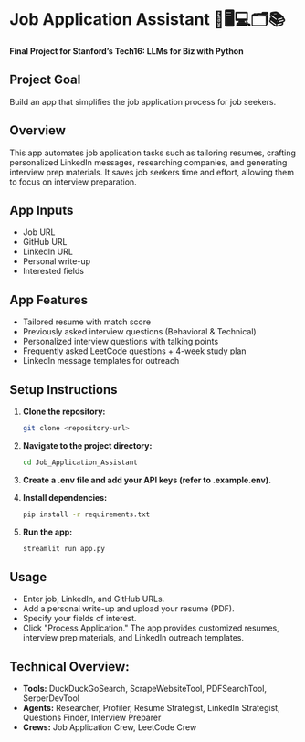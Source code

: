 # Job Application Assistant 💼🖥️💻🗂️📚

**Final Project for Stanford’s Tech16: LLMs for Biz with Python**

## Project Goal

Build an app that simplifies the job application process for job seekers.

## Overview

This app automates job application tasks such as tailoring resumes, crafting personalized LinkedIn messages, researching companies, and generating interview prep materials. It saves job seekers time and effort, allowing them to focus on interview preparation.

## App Inputs

- Job URL
- GitHub URL
- LinkedIn URL
- Personal write-up
- Interested fields

## App Features

- Tailored resume with match score
- Previously asked interview questions (Behavioral & Technical)
- Personalized interview questions with talking points
- Frequently asked LeetCode questions + 4-week study plan
- LinkedIn message templates for outreach

## Setup Instructions

1. **Clone the repository:**

   ```bash
   git clone <repository-url>
2. **Navigate to the project directory:**
   ```bash
   cd Job_Application_Assistant
3. **Create a .env file and add your API keys (refer to .example.env).**
4. **Install dependencies:**
   ```bash
   pip install -r requirements.txt
5. **Run the app:**
   ```bash
   streamlit run app.py

## Usage
- Enter job, LinkedIn, and GitHub URLs.
- Add a personal write-up and upload your resume (PDF).
- Specify your fields of interest.
- Click "Process Application."
The app provides customized resumes, interview prep materials, and LinkedIn outreach templates.

## Technical Overview:
- **Tools:** DuckDuckGoSearch, ScrapeWebsiteTool, PDFSearchTool, SerperDevTool
- **Agents:** Researcher, Profiler, Resume Strategist, LinkedIn Strategist, Questions Finder, Interview Preparer
- **Crews:** Job Application Crew, LeetCode Crew
